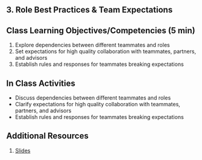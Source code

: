 ## 3. Role Best Practices & Team Expectations

## Class Learning Objectives/Competencies (5 min)

1. Explore dependencies between different teammates and roles
1. Set expectations for high quality collaboration with teammates, partners, and advisors
1. Establish rules and responses for teammates breaking expectations

## In Class Activities


- Discuss dependencies between different teammates and roles
- Clarify expectations for high quality collaboration with teammates, partners, and advisors
- Establish rules and responses for teammates breaking expectations


## Additional Resources

1. [Slides](https://docs.google.com/presentation/d/14ZPXQngoyMs_pmAQHNQZhZjOI63KjTbkwOfcq0CG_tA/edit#slide=id.g416a5cd346_0_20)
